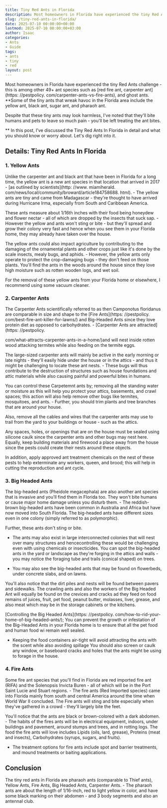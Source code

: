 ```yaml
---
title: Tiny Red Ants in Florida
description: Most homeowners in Florida have experienced the tiny Red Ants challenge - this is among other 49 ant species such as red fire ant, carpenter ant , and ghost...
slug: /tiny-red-ants-in-florida/
date: 2025-07-10 00:00:00+00:00
lastmod: 2025-07-10 00:00:00+03:00
author: Isaac
categories:
- Ants
- Guide
tags:
- ants
- tiny
- red
layout: post
---
```


Most homeowners in Florida have experienced the tiny Red Ants challenge - this is among other 49+ ant species such as [red fire ant, carpenter ant](https: //pestpolicy. com/carpenter-ants-vs-fire-ants), and ghost ants. **Some of the tiny ants that wreak havoc in the Florida area include the yellow ant, black ant, sugar ant, and pharaoh ant.

Despite that these tiny ants may look harmless, I've noted that they'll bite humans and pets to leave so much pain - you'll be left treating the ant bites.

** In this post, I've discussed the Tiny Red Ants In Florida in detail and what you should know or worry about. Let's dig right into it.

##  Details: Tiny Red Ants In Florida

###  1. Yellow Ants

Unlike the carpenter ant and black ant that have been in Florida for a long time, the yellow ant is a new ant species in that location that arrived in 2017 - [as outlined by scientists](http: //www. miamiherald. com/news/local/community/broward/article184758688. html). - The yellow ants are tiny and came from Madagascar - they're thought to have arrived during Hurricane Irma, especially from South and Caribbean America.

These ants measure about 1/16th inches with their food being honeydew and flower nectar - all of which are dropped by the insects that suck sap. - However the yellow and ants won't sting or bite - but they'll spread and grow their colony very fast and hence when you see them in your Florida home, they may already have taken over the house.

The yellow ants could also impact agriculture by contributing to the damaging of the ornamental plants and other crops just like it's done by the scale insects, mealy bugs, and aphids. - However, the yellow ants only operate to protect the crop-damaging bugs - they don't feed on those plants. You'll find the ants in the woods around the house since they love high moisture such as rotten wooden logs, and wet soil.

For the removal of these yellow ants from your Florida home or elsewhere, I recommend using some vacuum cleaner.

###  2. Carpenter Ants

The Carpenter Ants scientifically referred to as then Camponotus floridanus are comparable in size and shape to the [Fire Ants](https: //pestpolicy. com/best-fire-ant-killer-for-lawns/) and Big-Headed Ants since they love protein diet as opposed to carbohydrates. - [Carpenter Ants are attracted](https: //pestpolicy.

com/what-attracts-carpenter-ants-in-a-home/)and will nest inside rotten wood attacking termites while also feeding on the termite eggs.

The large-sized carpenter ants will mainly be active in the early morning or late nights - they'll easily hide under the house or in the attics - and thus it might be challenging to locate these ant nests. - These bugs will thus contribute to the destruction of structures such as house foundations and attic materials while also causing painful and powerful bites in humans.

You can control these Carpetemnt ants by; removing all the standing water or moisture as this will help you protect your attics, basements, and crawl spaces; this action will also help remove other bugs like termites, mosquitoes, and ants. - Further, you should trim plants and tree branches that are around your house.

Also, remove all the cables and wires that the carpenter ants may use to trail from the yard to your buildings or house - such as the attics.

Any spaces, holes, or openings that are on the house must be sealed using silicone caulk since the carpenter ants and other bugs may nest here. Equally, keep building materials and firewood a place away from the house since the pests could create their nests around these objects.

In addition, apply approved ant treatment chemicals on the nest of these pests to help exterminate any workers, queen, and brood; this will help in cutting the reproduction and ant cycle.

###  3. Big Headed Ants

The big-headed ants (Pheidole megacephala) are also another ant species that is invasive and you'll find them in Florida too. They won't bite humans or cause major home damage unless you disturb them. - The reddish-brown big-headed ants have been common in Australia and Africa but have now moved into South Florida. The big-headed ants have different sizes even in one colony (simply referred to as polymorphic).

Further, these ants don't sting or bite.

- The ants may also exist in large interconnected colonies that will nest over many structures and hencecontrolling these would be challenging even with using chemicals or insecticides. You can spot the big-headed ants in the yard or landscape as they're forging in the attics and walls - you may notice the foraging tube and trails (conical shaped) on trees.

- You may also see the big-headed ants that may be found on flowerbeds, under concrete slabs, and on lawns.

You'll also notice that the dirt piles and nests will be found between pavers and sidewalks. The crawling ants and also the workers of the Big Headed Ant will equally be found on the crevices and cracks ad they feed on food remains of juices, fruit, pet food, peanut butter, molasses, liver, grease, and also meat which may be in the storage cabinets or the kitchens.

[Controlling the Big Headed Ants](https: //pestpolicy. com/how-to-rid-your-home-of-big-headed-ants/); You can prevent the growth or infestation of the Big-Headed Ants in your Florida home is to ensure that all the pet food and human food wi remain well sealed.

- Keeping the food containers air-tight will avoid attracting the ants with the scent while also avoiding spillage You should also screen or caulk any window, or baseboard cracks and holes that the ants might be using to forage in the house.

###  4. Fire Ants

Some fire ant species that you'll find in Florida are red imported fire ant (RIFA) and the Solenopsis Invicta Buren - all of which will be in the Port Saint Lucie and Stuart regions. - The fire ants (Red Imported species) came into Florida mainly from south and central America around the time when World War II concluded. The Fire ants will sting and bite especially when they've gathered in a crowd - they'll largely bite the feet.

You'll notice that the ants are black or brown-colored with a dark abdomen. - The habits of the fires ants will be in electrical equipment, indoors, under buildings and pavement, around stumps and trees, and in rotting logs. The food the fire ants will love includes Lipids (oils, lard, grease), Proteins (meat and insects), Carbohydrates (syrups, sugars, and fruits).

- The treatment options for fire ants include spot and barrier treatments, and mound treatments or baiting applications.

##  Conclusion

The tiny red ants in Florida are pharaoh ants (comparable to Thief ants), Yellow Ants, Fire Ants, Big Headed Ants, Carpenter Ants. - The pharaoh ants are about the length of 1/16-inch, red to light yellow in color, and have some black marking on their abdomen - and 3 body segments and also an antennal club.
